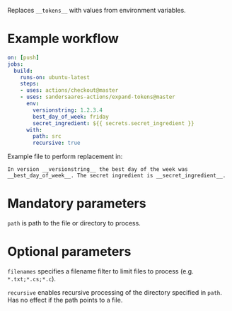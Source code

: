 Replaces `__tokens__` with values from environment variables.

# Example workflow

```yaml
on: [push]
jobs:
  build:
    runs-on: ubuntu-latest
    steps:
    - uses: actions/checkout@master
    - uses: sandersaares-actions/expand-tokens@master
      env:
        versionstring: 1.2.3.4
        best_day_of_week: friday
        secret_ingredient: ${{ secrets.secret_ingredient }}
      with:
        path: src
        recursive: true
```

Example file to perform replacement in:

```
In version __versionstring__ the best day of the week was __best_day_of_week__. The secret ingredient is __secret_ingredient__.
```

# Mandatory parameters

`path` is path to the file or directory to process.

# Optional parameters

`filenames` specifies a filename filter to limit files to process (e.g. `*.txt;*.cs;*.c`).

`recursive` enables recursive processing of the directory specified in `path`. Has no effect if the path points to a file.